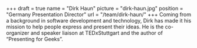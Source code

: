 +++
draft		= true
name		= "Dirk Haun"
picture		= "dirk-haun.jpg"
position 	= "Germany Presentation Director"
url			= "/team/dirk-haun/"
+++
Coming from a background in software development and technology, Dirk has made it his mission to help people express and present their ideas. He is the co-organizer and speaker liaison at TEDxStuttgart and the author of “Presenting for Geeks”.